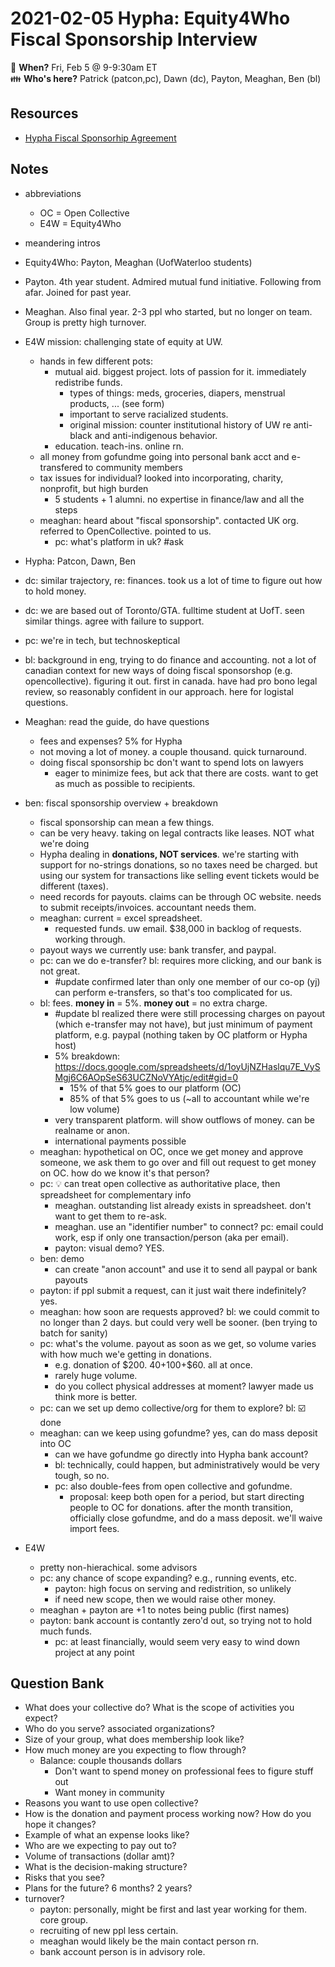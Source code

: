 # 2021-02-05 Hypha: Equity4Who Fiscal Sponsorship Interview

:date: **When?** Fri, Feb 5 @ 9-9:30am ET  
:family: **Who's here?** Patrick (patcon,pc), Dawn (dc), Payton, Meaghan, Ben (bl)

## Resources

- [Hypha Fiscal Sponsorhip Agreement](https://handbook.hypha.coop/fiscal-sponsorship.html)

## Notes

- abbreviations
  - OC = Open Collective
  - E4W = Equity4Who
- meandering intros
- Equity4Who: Payton, Meaghan (UofWaterloo students)
- Payton. 4th year student. Admired mutual fund initiative. Following from afar. Joined for past year.
- Meaghan. Also final year. 2-3 ppl who started, but no longer on team. Group is pretty high turnover.
- E4W mission: challenging state of equity at UW.
    - hands in few different pots:
        - mutual aid. biggest project. lots of passion for it. immediately redistribe funds.
            - types of things: meds, groceries, diapers, menstrual products, ... (see form)
            - important to serve racialized students.
            - original mission: counter institutional history of UW re anti-black and anti-indigenous behavior.
        - education. teach-ins. online rn.
    - all money from gofundme going into personal bank acct and e-transfered to community members
    - tax issues for individual? looked into incorporating, charity, nonprofit, but high burden
        - 5 students + 1 alumni. no expertise in finance/law and all the steps
    - meaghan: heard about "fiscal sponsorship". contacted UK org. referred to OpenCollective. pointed to us.
        - pc: what's platform in uk? #ask

- Hypha: Patcon, Dawn, Ben
- dc: similar trajectory, re: finances. took us a lot of time to figure out how to hold money.
- dc: we are based out of Toronto/GTA. fulltime student at UofT. seen similar things. agree with failure to support.
- pc: we're in tech, but technoskeptical
- bl: background in eng, trying to do finance and accounting. not a lot of canadian context for new ways of doing fiscal sponsorshop (e.g. opencollective). figuring it out. first in canada. have had pro bono legal review, so reasonably confident in our approach. here for logistal questions.
- Meaghan: read the guide, do have questions
    - fees and expenses? 5% for Hypha
    - not moving a lot of money. a couple thousand. quick turnaround.
    - doing fiscal sponsorship bc don't want to spend lots on lawyers
        - eager to minimize fees, but ack that there are costs. want to get as much as possible to recipients.
- ben: fiscal sponsorship overview + breakdown
    - fiscal sponsorship can mean a few things.
    - can be very heavy. taking on legal contracts like leases. NOT what we're doing
    - Hypha dealing in **donations, NOT services**. we're starting with support for no-strings donations, so no taxes need be charged. but using our system for transactions like selling event tickets would be different (taxes).
    - need records for payouts. claims can be through OC website. needs to submit receipts/invoices. accountant needs them.
    - meaghan: current = excel spreadsheet.
        - requested funds. uw email. $38,000 in backlog of requests. working through.
    - payout ways we currently use: bank transfer, and paypal.
    - pc: can we do e-transfer? bl: requires more clicking, and our bank is not great.
        - #update confirmed later than only one member of our co-op (yj) can perform e-transfers, so that's too complicated for us.
    - bl: fees. **money in** = 5%. **money out** = no extra charge.
        - #update bl realized there were still processing charges on payout (which e-transfer may not have), but just minimum of payment platform, e.g. paypal (nothing taken by OC platform or Hypha host)
        - 5% breakdown: https://docs.google.com/spreadsheets/d/1oyUjNZHaslqu7E_VySMgj6C6AOpSeS63UCZNoVYAtjc/edit#gid=0
            - 15% of that 5% goes to our platform (OC)
            - 85% of that 5% goes to us (~all to accountant while we're low volume)
        - very transparent platform. will show outflows of money. can be realname or anon.
        - international payments possible
    - meaghan: hypothetical on OC, once we get money and approve someone, we ask them to go over and fill out request to get money on OC. how do we know it's that person?
    - pc: :bulb: can treat open collective as authoritative place, then spreadsheet for complementary info
        - meaghan. outstanding list already exists in spreadsheet. don't want to get them to re-ask.
        - meaghan. use an "identifier number" to connect? pc: email could work, esp if only one transaction/person (aka per email).
        - payton: visual demo? YES.
    - ben: demo
        - can create "anon account" and use it to send all paypal or bank payouts
    - payton: if ppl submit a request, can it just wait there indefinitely? yes.
    - meaghan: how soon are requests approved? bl: we could commit to no longer than 2 days. but could very well be sooner. (ben trying to batch for sanity)
    - pc: what's the volume. payout as soon as we get, so volume varies with how much we'e getting in donations.
        - e.g. donation of $200. $40+$100+$60. all at once.
        - rarely huge volume.
        - do you collect physical addresses at moment? lawyer made us think more is better.
    - pc: can we set up demo collective/org for them to explore? bl: :ballot_box_with_check: done
    - meaghan: can we keep using gofundme? yes, can do mass deposit into OC
        - can we have gofundme go directly into Hypha bank account?
        - bl: technically, could happen, but administratively would be very tough, so no.
        - pc: also double-fees from open collective and gofundme.
            - proposal: keep both open for a period, but start directing people to OC for donations. after the month transition, officially close gofundme, and do a mass deposit. we'll waive import fees.
- E4W
    - pretty non-hierachical. some advisors
    - pc: any chance of scope expanding? e.g., running events, etc.
        - payton: high focus on serving and redistrition, so unlikely
        - if need new scope, then we would raise other money.
    - meaghan + payton are +1 to notes being public (first names)
    - payton: bank account is contantly zero'd out, so trying not to hold much funds.
        - pc: at least financially, would seem very easy to wind down project at any point

## Question Bank

- What does your collective do? What is the scope of activities you expect?
- Who do you serve? associated organizations?
- Size of your group, what does membership look like?
- How much money are you expecting to flow through?
    - Balance: couple thousands dollars
        - Don't want to spend money on professional fees to figure stuff out
        - Want money in community
- Reasons you want to use open collective?
- How is the donation and payment process working now? How do you hope it changes?
- Example of what an expense looks like?
- Who are we expecting to pay out to? 
- Volume of transactions (dollar amt)?
- What is the decision-making structure?
- Risks that you see?
- Plans for the future? 6 months? 2 years?
- turnover?
    - payton: personally, might be first and last year working for them. core group.
    - recruiting of new ppl less certain.
    - meaghan would likely be the main contact person rn.
    - bank account person is in advisory role.
